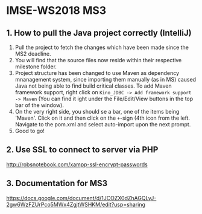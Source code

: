 # IMSE-WS2018 MS3
## 1. How to pull the Java project correctly (IntelliJ)
1. Pull the project to fetch the changes which have been made since the MS2 deadline.
2. You will find that the source files now reside within their respective milestone folder.
3. Project structure has been changed to use Maven as dependency mnanagement system, since importing them manually (as in MS) caused Java not being able to find build critical classes. To add Maven framework support, right click on `Kino_JDBC -> Add framework support -> Maven` (You can find it ight under the File/Edit/View buttons in the top bar of the window).
5. On the very right side, you should se a bar, one of the items being 'Maven'. Click on it and then click on the `+`-sign (4th icon from the left. Navigate to the pom.xml and select auto-import upon the next prompt.
4. Good to go!

## 2. Use SSL to connect to server via PHP
http://robsnotebook.com/xampp-ssl-encrypt-passwords

## 3. Documentation for MS3
https://docs.google.com/document/d/1JCOZX0dZhAGQLyJ-2gw6WzFZUrPco5MWx4ZgjtWSHKM/edit?usp=sharing
